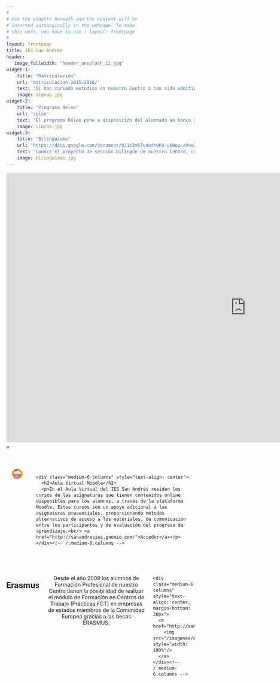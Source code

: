 ```yaml
---
#
# Use the widgets beneath and the content will be
# inserted automagically in the webpage. To make
# this work, you have to use › layout: frontpage
#
layout: frontpage
title: IES San Andrés
header:
   image_fullwidth: "header_unsplash_12.jpg"
widget-1:
    title: "Matriculación"
    url: 'matriculacion-2015-2016/'
    text: 'Si has cursado estudios en nuestro Centro o has sido admitido como nuevo alumno, consulta aquí las instrucciones para llevar a cabo la matriculación en nuestro Centro.'
    image: signup.jpg
widget-2:
    title: "Programa Releo"
    url: 'releo'
    text: 'El programa Releo pone a disposición del alumnado un banco de libros de texto mediante el sistema de préstamo y reutilización.'
    image: libros.jpg
widget-3:
    title: "Bilinguismo"
    url: 'https://docs.google.com/document/d/1t3mk7u4adtUKU-ukNez-aVneINoghoyreFTMHssDD80/pub'
    text: 'Conoce el proyecto de sección bilingüe de nuestro Centro, cuya finalidad es facilitar a los alumnos de ESO el aprendizaje del idioma inglés.'
    image: bilinguismo.jpg
---
```



<div id="videoModal" class="reveal-modal large" data-reveal="">
  <div class="flex-video widescreen vimeo" style="display: block;">
    <iframe width="1280" height="720" src="https://www.youtube.com/embed/3b5zCFSmVvU" frameborder="0" allowfullscreen></iframe>
  </div>
  <a class="close-reveal-modal">&#215;</a>
</div>


<div class="row columns" style="margin-top:50px">
    <div class="medium-6 columns" style="text-align: center; margin-bottom: 20px">
      <a href="http://sanandresies.gnomio.com/">
        <img src="/imagenes/plataformaMoodle.png" style="width: 48%"/>
      </a>
    </div><!-- /.medium-6.columns -->


    <div class="medium-6 columns" style="text-align: center">
      <h2>Aula Virtual Moodle</h2>
      <p>En el Aula Virtual del IES San Andrés residen los cursos de las asignaturas que tienen contenidos online disponibles para los alumnos, a través de la plataforma Moodle. Estos cursos son un apoyo adicional a las asignaturas presenciales, proporcionando métodos alternativos de acceso a los materiales, de comunicación entre los participantes y de evaluación del progreso de aprendizaje.<br/> <a href="http://sanandresies.gnomio.com/">Acceder</a></p>
    </div><!-- /.medium-6.columns -->
</div><!-- /.row -->

<div class="row columns" style="margin-top:50px">
    <div class="medium-6 columns" style="text-align: center">
      <h2>Erasmus</h2>
      <p>Desde el año 2009 los alumnos de Formación Profesional de nuestro Centro tienen la posibilidad de realizar el módulo de Formación en Centros de Trabajo (Prácticas FCT) en empresas de estados miembros de la Comunidad Europea gracias a las becas ERASMUS.</p>
    </div><!-- /.medium-6.columns -->

    <div class="medium-6 columns" style="text-align: center; margin-bottom: 20px">
      <a href="http://sanandresies.gnomio.com/">
        <img src="/imagenes/erasmuss.jpg" style="width: 100%"/>
      </a>
    </div><!-- /.medium-6.columns -->
</div><!-- /.row -->
